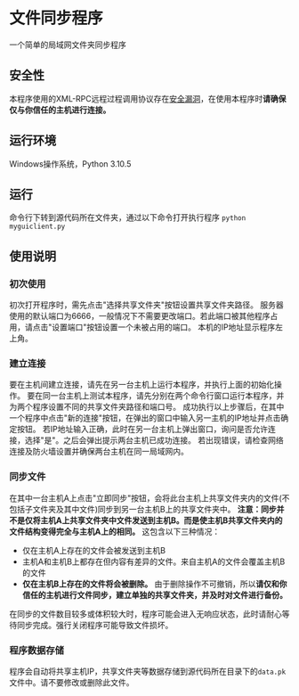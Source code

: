 # 文件同步程序
一个简单的局域网文件夹同步程序
## 安全性
本程序使用的XML-RPC远程过程调用协议存在[安全漏洞](https://docs.python.org/zh-cn/3.10/library/xml.html#xml-vulnerabilities)，在使用本程序时**请确保仅与你信任的主机进行连接。**
## 运行环境
Windows操作系统，Python 3.10.5
## 运行
命令行下转到源代码所在文件夹，通过以下命令打开执行程序
`python myguiclient.py`
## 使用说明
### 初次使用
初次打开程序时，需先点击"选择共享文件夹"按钮设置共享文件夹路径。
服务器使用的默认端口为6666，一般情况下不需要更改端口。若此端口被其他程序占用，请点击"设置端口"按钮设置一个未被占用的端口。
本机的IP地址显示程序左上角。
### 建立连接
要在主机间建立连接，请先在另一台主机上运行本程序，并执行上面的初始化操作。
要在同一台主机上测试本程序，请先分别在两个命令行窗口运行本程序，并为两个程序设置不同的共享文件夹路径和端口号。
成功执行以上步骤后，在其中一个程序中点击"新的连接"按钮，在弹出的窗口中输入另一主机的IP地址并点击确定按钮。
若IP地址输入正确，此时在另一台主机上弹出窗口，询问是否允许连接，选择"是"。之后会弹出提示两台主机已成功连接。
若出现错误，请检查网络连接及防火墙设置并确保两台主机在同一局域网内。
### 同步文件
在其中一台主机A上点击"立即同步"按钮，会将此台主机上共享文件夹内的文件(不包括子文件夹及其中文件)同步到另一台主机B上的共享文件夹中。
**注意：同步并不是仅将主机A上共享文件夹中文件发送到主机B。而是使主机B共享文件夹内的文件结构变得完全与主机A上的相同。**
这包含以下三种情况：
* 仅在主机A上存在的文件会被发送到主机B
* 主机A和主机B上都存在但内容有差异的文件。来自主机A的文件会覆盖主机B的文件
* **仅在主机B上存在的文件将会被删除。**
由于删除操作不可撤销，所以**请仅和你信任的主机进行文件同步，建立单独的共享文件夹，并及时对文件进行备份。**

在同步的文件数目较多或体积较大时，程序可能会进入无响应状态，此时请耐心等待同步完成。强行关闭程序可能导致文件损坏。
### 程序数据存储
程序会自动将共享主机IP，共享文件夹等数据存储到源代码所在目录下的`data.pk`文件中。请不要修改或删除此文件。